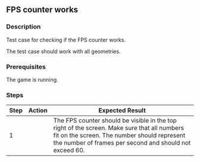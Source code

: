 ## FPS counter works 

### Description
Test case for checking if the FPS counter works.

The test case should work with all geometries.

### Prerequisites
The game is running. 

### Steps
| Step | Action | Expected Result |
| -------- | -------- | -------- |
| 1 |  | The FPS counter should be visible in the top right of the screen. Make sure that all numbers fit on the screen. The number should represent the number of frames per second and should not exceed 60. |
